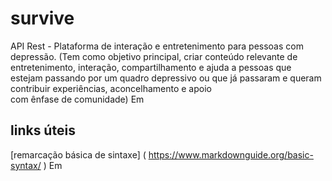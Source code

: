 # survive
API Rest - Plataforma de interação e entretenimento para pessoas com depressão.
(Tem como objetivo principal, criar conteúdo relevante de entretenimento, interação, compartilhamento e ajuda a pessoas 
que estejam passando por um quadro depressivo ou que já passaram e queram contribuir experiências, aconcelhamento e apoio  
com ênfase de comunidade)
Em
## links úteis
[remarcação básica de sintaxe] ( https://www.markdownguide.org/basic-syntax/ )
Em
